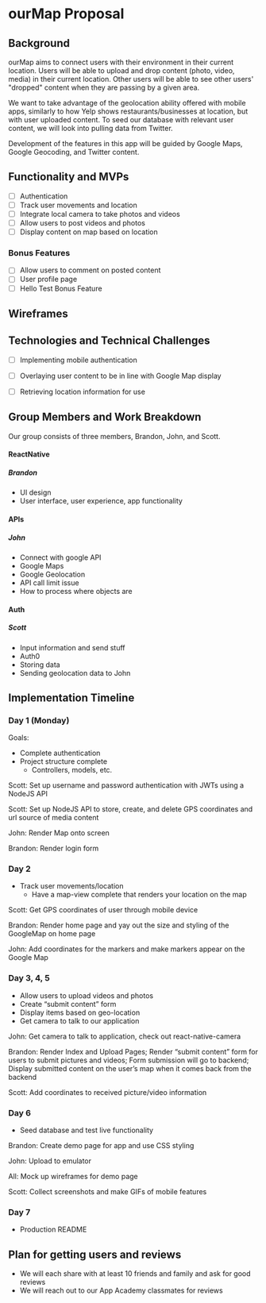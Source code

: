 # ourMap Proposal

## Background

ourMap aims to connect users with their environment in their current location. Users will be able to upload and drop content (photo, video, media) in their current location. Other users will be able to see other users' "dropped" content when they are passing by a given area.

We want to take advantage of the geolocation ability offered with mobile apps, similarly to how Yelp shows restaurants/businesses at location, but with user uploaded content. To seed our database with relevant user content, we will look into pulling data from Twitter.

Development of the features in this app will be guided by Google Maps, Google Geocoding, and Twitter content. 

## Functionality and MVPs

- [ ] Authentication
- [ ] Track user movements and location
- [ ] Integrate local camera to take photos and videos
- [ ] Allow users to post videos and photos
- [ ] Display content on map based on location

### Bonus Features

- [ ] Allow users to comment on posted content
- [ ] User profile page
- [ ] Hello Test Bonus Feature

## Wireframes

## Technologies and Technical Challenges

- [ ] Implementing mobile authentication
- [ ] Overlaying user content to be in line with Google Map display
- [ ] Retrieving location information for use


## Group Members and Work Breakdown

Our group consists of three members, Brandon, John, and Scott.

#### ReactNative
##### Brandon
 - UI design
 - User interface, user experience, app functionality
#### APIs
##### John
 - Connect with google API
 - Google Maps
 - Google Geolocation
 - API call limit issue
 - How to process where objects are
#### Auth
##### Scott
 - Input information and send stuff
 - Auth0
 - Storing data
 - Sending geolocation data to John


## Implementation Timeline

### Day 1 (Monday)

Goals: 
- Complete authentication
- Project structure complete
	- Controllers, models, etc.

Scott: Set up username and password authentication with JWTs using a NodeJS API

Scott: Set up NodeJS API to store, create, and delete GPS coordinates and url source of media content

John: Render Map onto screen

Brandon: Render login form


### Day 2 

- Track user movements/location
	- Have a map-view complete that renders your location on the map

Scott: Get GPS coordinates of user through mobile device 

Brandon: Render home page and yay out the size and styling of the GoogleMap on home page

John: Add coordinates for the markers and make markers appear on the Google Map

### Day 3, 4, 5

- Allow users to upload videos and photos
- Create “submit content” form
- Display items based on geo-location
- Get camera to talk to our application

John: Get camera to talk to application, check out react-native-camera

Brandon: Render Index and Upload Pages; Render “submit content” form for users to submit pictures and videos; Form submission will go to backend; Display submitted content on the user’s map when it comes back from the backend

Scott: Add coordinates to received picture/video information

### Day 6

- Seed database and test live functionality

Brandon: Create demo page for app and use CSS styling

John: Upload to emulator

All: Mock up wireframes for demo page

Scott: Collect screenshots and make GIFs of mobile features

### Day 7

- Production README

## Plan for getting users and reviews
- We will each share with at least 10 friends and family and ask for good reviews
- We will reach out to our App Academy classmates for reviews
